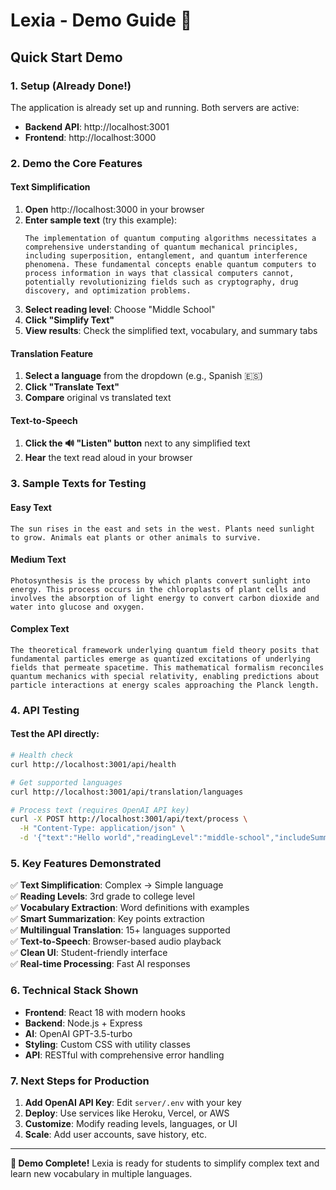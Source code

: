 # Lexia - Demo Guide 🚀

## Quick Start Demo

### 1. Setup (Already Done!)
The application is already set up and running. Both servers are active:
- **Backend API**: http://localhost:3001
- **Frontend**: http://localhost:3000

### 2. Demo the Core Features

#### Text Simplification
1. **Open** http://localhost:3000 in your browser
2. **Enter sample text** (try this example):
   ```
   The implementation of quantum computing algorithms necessitates a comprehensive understanding of quantum mechanical principles, including superposition, entanglement, and quantum interference phenomena. These fundamental concepts enable quantum computers to process information in ways that classical computers cannot, potentially revolutionizing fields such as cryptography, drug discovery, and optimization problems.
   ```
3. **Select reading level**: Choose "Middle School"
4. **Click "Simplify Text"**
5. **View results**: Check the simplified text, vocabulary, and summary tabs

#### Translation Feature
1. **Select a language** from the dropdown (e.g., Spanish 🇪🇸)
2. **Click "Translate Text"** 
3. **Compare** original vs translated text

#### Text-to-Speech
1. **Click the 🔊 "Listen" button** next to any simplified text
2. **Hear** the text read aloud in your browser

### 3. Sample Texts for Testing

#### Easy Text
```
The sun rises in the east and sets in the west. Plants need sunlight to grow. Animals eat plants or other animals to survive.
```

#### Medium Text
```
Photosynthesis is the process by which plants convert sunlight into energy. This process occurs in the chloroplasts of plant cells and involves the absorption of light energy to convert carbon dioxide and water into glucose and oxygen.
```

#### Complex Text
```
The theoretical framework underlying quantum field theory posits that fundamental particles emerge as quantized excitations of underlying fields that permeate spacetime. This mathematical formalism reconciles quantum mechanics with special relativity, enabling predictions about particle interactions at energy scales approaching the Planck length.
```

### 4. API Testing

#### Test the API directly:
```bash
# Health check
curl http://localhost:3001/api/health

# Get supported languages
curl http://localhost:3001/api/translation/languages

# Process text (requires OpenAI API key)
curl -X POST http://localhost:3001/api/text/process \
  -H "Content-Type: application/json" \
  -d '{"text":"Hello world","readingLevel":"middle-school","includeSummary":true}'
```

### 5. Key Features Demonstrated

✅ **Text Simplification**: Complex → Simple language  
✅ **Reading Levels**: 3rd grade to college level  
✅ **Vocabulary Extraction**: Word definitions with examples  
✅ **Smart Summarization**: Key points extraction  
✅ **Multilingual Translation**: 15+ languages supported  
✅ **Text-to-Speech**: Browser-based audio playback  
✅ **Clean UI**: Student-friendly interface  
✅ **Real-time Processing**: Fast AI responses  

### 6. Technical Stack Shown

- **Frontend**: React 18 with modern hooks
- **Backend**: Node.js + Express
- **AI**: OpenAI GPT-3.5-turbo
- **Styling**: Custom CSS with utility classes
- **API**: RESTful with comprehensive error handling

### 7. Next Steps for Production

1. **Add OpenAI API Key**: Edit `server/.env` with your key
2. **Deploy**: Use services like Heroku, Vercel, or AWS
3. **Customize**: Modify reading levels, languages, or UI
4. **Scale**: Add user accounts, save history, etc.

---

**🎉 Demo Complete!** Lexia is ready for students to simplify complex text and learn new vocabulary in multiple languages.


